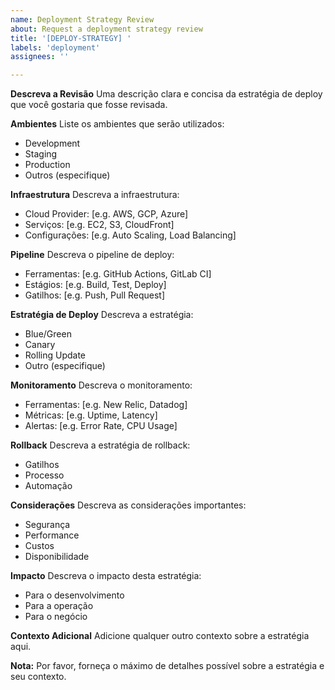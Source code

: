 ```yaml
---
name: Deployment Strategy Review
about: Request a deployment strategy review
title: '[DEPLOY-STRATEGY] '
labels: 'deployment'
assignees: ''

---
```


**Descreva a Revisão**
Uma descrição clara e concisa da estratégia de deploy que você gostaria que fosse revisada.

**Ambientes**
Liste os ambientes que serão utilizados:
- Development
- Staging
- Production
- Outros (especifique)

**Infraestrutura**
Descreva a infraestrutura:
- Cloud Provider: [e.g. AWS, GCP, Azure]
- Serviços: [e.g. EC2, S3, CloudFront]
- Configurações: [e.g. Auto Scaling, Load Balancing]

**Pipeline**
Descreva o pipeline de deploy:
- Ferramentas: [e.g. GitHub Actions, GitLab CI]
- Estágios: [e.g. Build, Test, Deploy]
- Gatilhos: [e.g. Push, Pull Request]

**Estratégia de Deploy**
Descreva a estratégia:
- Blue/Green
- Canary
- Rolling Update
- Outro (especifique)

**Monitoramento**
Descreva o monitoramento:
- Ferramentas: [e.g. New Relic, Datadog]
- Métricas: [e.g. Uptime, Latency]
- Alertas: [e.g. Error Rate, CPU Usage]

**Rollback**
Descreva a estratégia de rollback:
- Gatilhos
- Processo
- Automação

**Considerações**
Descreva as considerações importantes:
- Segurança
- Performance
- Custos
- Disponibilidade

**Impacto**
Descreva o impacto desta estratégia:
- Para o desenvolvimento
- Para a operação
- Para o negócio

**Contexto Adicional**
Adicione qualquer outro contexto sobre a estratégia aqui.

**Nota:**
Por favor, forneça o máximo de detalhes possível sobre a estratégia e seu contexto. 